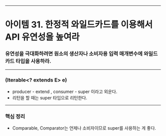 
---
# 아이템 31. 한정적 와일드카드를 이용해서 API 유연성을 높여라

### 유연성을 극대화하려면 원소의 생산자나 소비자용 입력 매개변수에 와일드카드 타입을 사용하라.

---
### (Iterable<? extends E> e)
- producer - extend , consumer - super 이라고 외운다.
- 리턴을 할 때는 super 타입으로 리턴한다.

---
### 핵심 정리
- Comparable, Comparator는 언제나 소비자이므로 super를 사용하는 게 좋다.

